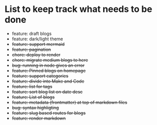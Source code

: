 # List to keep track what needs to be done

* feature: draft blogs
* feature: dark/light theme
* ~~feature: support mermaid~~
* ~~feature: pagination~~
* ~~chore: deploy to render~~
* ~~chore: migrate medium blogs to here~~
* ~~bug: running in node gives an error~~
* ~~feature: Pinned blogs on homepage~~
* ~~feature: support categories~~
* ~~feature: divide into Make and Code~~
* ~~feature: list for tags~~
* ~~feature: sort blog list on date desc~~
* ~~feature: List of blogs~~
* ~~feature: metadata (frontmatter) at top of markdown files~~
* ~~bug: syntax highligting~~
* ~~feature: slug based routes for blogs~~
* ~~feature: render markdown~~
